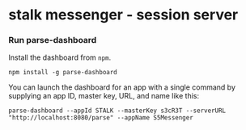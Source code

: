 # stalk messenger - session server


### Run parse-dashboard

Install the dashboard from `npm`.

```
npm install -g parse-dashboard
```

You can launch the dashboard for an app with a single command by supplying an app ID, master key, URL, and name like this:

```
parse-dashboard --appId STALK --masterKey s3cR3T --serverURL "http://localhost:8080/parse" --appName S5Messenger
```
